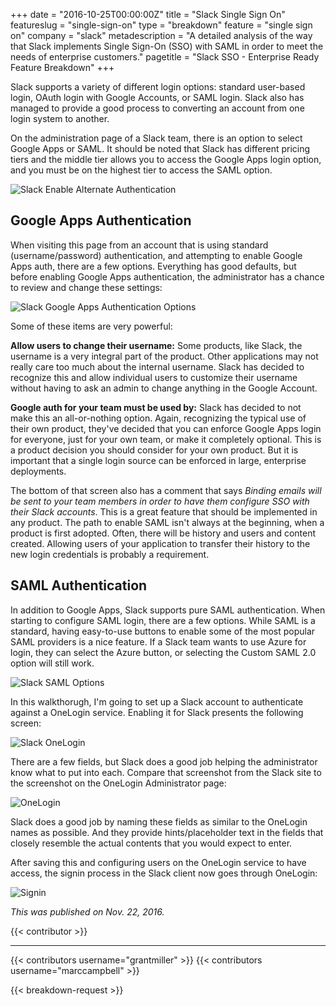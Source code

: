 +++
date = "2016-10-25T00:00:00Z"
title = "Slack Single Sign On"
featureslug = "single-sign-on"
type = "breakdown"
feature = "single sign on"
company = "slack"
metadescription = "A detailed analysis of the way that Slack implements Single Sign-On (SSO) with SAML in order to meet the needs of enterprise customers."
pagetitle = "Slack SSO - Enterprise Ready Feature Breakdown"
+++

Slack supports a variety of different login options: standard user-based login, OAuth login with Google Accounts, or SAML login. Slack also has managed to provide a good process to converting an account from one login system to another.

On the administration page of a Slack team, there is an option to select Google Apps or SAML. It should be noted that Slack has different pricing tiers and the middle tier allows you to access the Google Apps login option, and you must be on the highest tier to access the SAML option.

![Slack Enable Alternate Authentication](/slack/images/slack-authentication.png)

## Google Apps Authentication
When visiting this page from an account that is using standard (username/password) authentication, and attempting to enable Google Apps auth, there are a few options. Everything has good defaults, but before enabling Google Apps authentication, the administrator has a chance to review and change these settings:

![Slack Google Apps Authentication Options](/slack/images/google-apps-auth.png)

Some of these items are very powerful:

**Allow users to change their username:** Some products, like Slack, the username is a very integral part of the product. Other applications may not really care too much about the internal username. Slack has decided to recognize this and allow individual users to customize their username without having to ask an admin to change anything in the Google Account.

**Google auth for your team must be used by:** Slack has decided to not make this an all-or-nothing option. Again, recognizing the typical use of their own product, they've decided that you can enforce Google Apps login for everyone, just for your own team, or make it completely optional.  This is a product decision you should consider for your own product. But it is important that a single login source can be enforced in large, enterprise deployments.

The bottom of that screen also has a comment that says *Binding emails will be sent to your team members in order to have them configure SSO with their Slack accounts*. This is a great feature that should be implemented in any product. The path to enable SAML isn't always at the beginning, when a product is first adopted. Often, there will be history and users and content created. Allowing users of your application to transfer their history to the new login credentials is probably a requirement.

## SAML Authentication
In addition to Google Apps, Slack supports pure SAML authentication. When starting to configure SAML login, there are a few options. While SAML is a standard, having easy-to-use buttons to enable some of the most popular SAML providers is a nice feature. If a Slack team wants to use Azure for login, they can select the Azure button, or selecting the Custom SAML 2.0 option will still work.

![Slack SAML Options](/slack/images/saml-options.png)

In this walkthorugh, I'm going to set up a Slack account to authenticate against a OneLogin service. Enabling it for Slack presents the following screen:

![Slack OneLogin](/slack/images/one-login-options.png)

There are a few fields, but Slack does a good job helping the administrator know what to put into each. Compare that screenshot from the Slack site to the screenshot on the OneLogin Administrator page:

![OneLogin](/slack/images/one-login-config.png)

Slack does a good job by naming these fields as similar to the OneLogin names as possible. And they provide hints/placeholder text in the fields that closely resemble the actual contents that you would expect to enter.

After saving this and configuring users on the OneLogin service to have access, the signin process in the Slack client now goes through OneLogin:

![Signin](/slack/images/one-login-login.png)

*This was published on Nov. 22, 2016.*

{{< contributor >}}

----
{{< contributors username="grantmiller" >}}
{{< contributors username="marccampbell" >}}

{{< breakdown-request >}}
